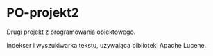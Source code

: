 # PO-projekt2

Drugi projekt z programowania obiektowego.

Indekser i wyszukiwarka tekstu, używająca biblioteki Apache Lucene.
